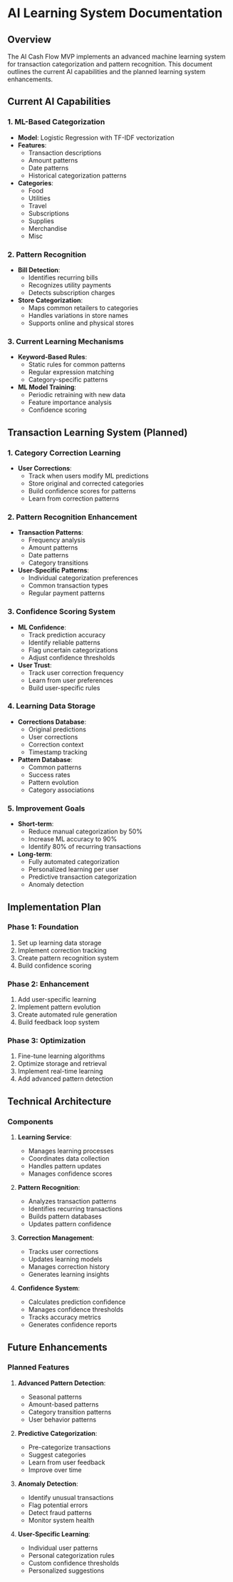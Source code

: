 # AI Learning System Documentation

## Overview
The AI Cash Flow MVP implements an advanced machine learning system for transaction categorization and pattern recognition. This document outlines the current AI capabilities and the planned learning system enhancements.

## Current AI Capabilities

### 1. ML-Based Categorization
- **Model**: Logistic Regression with TF-IDF vectorization
- **Features**:
  - Transaction descriptions
  - Amount patterns
  - Date patterns
  - Historical categorization patterns
- **Categories**:
  - Food
  - Utilities
  - Travel
  - Subscriptions
  - Supplies
  - Merchandise
  - Misc

### 2. Pattern Recognition
- **Bill Detection**:
  - Identifies recurring bills
  - Recognizes utility payments
  - Detects subscription charges
- **Store Categorization**:
  - Maps common retailers to categories
  - Handles variations in store names
  - Supports online and physical stores

### 3. Current Learning Mechanisms
- **Keyword-Based Rules**:
  - Static rules for common patterns
  - Regular expression matching
  - Category-specific patterns
- **ML Model Training**:
  - Periodic retraining with new data
  - Feature importance analysis
  - Confidence scoring

## Transaction Learning System (Planned)

### 1. Category Correction Learning
- **User Corrections**:
  - Track when users modify ML predictions
  - Store original and corrected categories
  - Build confidence scores for patterns
  - Learn from correction patterns

### 2. Pattern Recognition Enhancement
- **Transaction Patterns**:
  - Frequency analysis
  - Amount patterns
  - Date patterns
  - Category transitions
- **User-Specific Patterns**:
  - Individual categorization preferences
  - Common transaction types
  - Regular payment patterns

### 3. Confidence Scoring System
- **ML Confidence**:
  - Track prediction accuracy
  - Identify reliable patterns
  - Flag uncertain categorizations
  - Adjust confidence thresholds
- **User Trust**:
  - Track user correction frequency
  - Learn from user preferences
  - Build user-specific rules

### 4. Learning Data Storage
- **Corrections Database**:
  - Original predictions
  - User corrections
  - Correction context
  - Timestamp tracking
- **Pattern Database**:
  - Common patterns
  - Success rates
  - Pattern evolution
  - Category associations

### 5. Improvement Goals
- **Short-term**:
  - Reduce manual categorization by 50%
  - Increase ML accuracy to 90%
  - Identify 80% of recurring transactions
- **Long-term**:
  - Fully automated categorization
  - Personalized learning per user
  - Predictive transaction categorization
  - Anomaly detection

## Implementation Plan

### Phase 1: Foundation
1. Set up learning data storage
2. Implement correction tracking
3. Create pattern recognition system
4. Build confidence scoring

### Phase 2: Enhancement
1. Add user-specific learning
2. Implement pattern evolution
3. Create automated rule generation
4. Build feedback loop system

### Phase 3: Optimization
1. Fine-tune learning algorithms
2. Optimize storage and retrieval
3. Implement real-time learning
4. Add advanced pattern detection

## Technical Architecture

### Components
1. **Learning Service**:
   - Manages learning processes
   - Coordinates data collection
   - Handles pattern updates
   - Manages confidence scores

2. **Pattern Recognition**:
   - Analyzes transaction patterns
   - Identifies recurring transactions
   - Builds pattern databases
   - Updates pattern confidence

3. **Correction Management**:
   - Tracks user corrections
   - Updates learning models
   - Manages correction history
   - Generates learning insights

4. **Confidence System**:
   - Calculates prediction confidence
   - Manages confidence thresholds
   - Tracks accuracy metrics
   - Generates confidence reports

## Future Enhancements

### Planned Features
1. **Advanced Pattern Detection**:
   - Seasonal patterns
   - Amount-based patterns
   - Category transition patterns
   - User behavior patterns

2. **Predictive Categorization**:
   - Pre-categorize transactions
   - Suggest categories
   - Learn from user feedback
   - Improve over time

3. **Anomaly Detection**:
   - Identify unusual transactions
   - Flag potential errors
   - Detect fraud patterns
   - Monitor system health

4. **User-Specific Learning**:
   - Individual user patterns
   - Personal categorization rules
   - Custom confidence thresholds
   - Personalized suggestions 